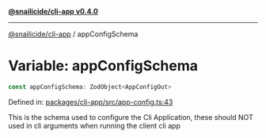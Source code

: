 [**@snailicide/cli-app v0.4.0**](../README.md)

---

[@snailicide/cli-app](../README.md) / appConfigSchema

# Variable: appConfigSchema

```ts
const appConfigSchema: ZodObject<AppConfigOut>
```

Defined in:
[packages/cli-app/src/app-config.ts:43](https://github.com/gbtunney/snailicide-monorepo/blob/master/packages/cli-app/src/app-config.ts#L43)

This is the schema used to configure the Cli Application, these should NOT used
in cli arguments when running the client cli app
